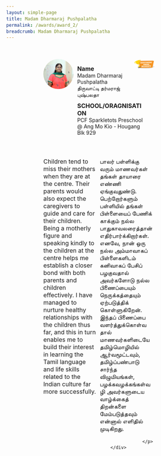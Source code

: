 ```yaml
---
layout: simple-page
title: Madam Dharmaraj Pushpalatha
permalink: /awards/award_2/
breadcrumb: Madam Dharmaraj Pushpalatha
---
```


<style>
    .wrapper {
        display: grid;
        margin-top: 50px;
        margin-left: 100px;
        margin-right: 100px;
        grid-template-columns: 10% 10% 10% 10% 10% 10% 10% 10% 10% 10%;
        grid-template-rows: 100px 100px auto ;
    }

   .item1 {
        grid-column-start: 1;
        grid-column-end: 4;
        grid-row-start: 1;
        grid-row-end: 3;
        /* text-align: center; */
        margin-right: 10px;
    }

   .item2 {
        grid-column-start: 4;
        grid-column-end: 9;
        grid-row-start: 1;
        grid-row-end: 2;
        /* text-align: center; */
    }

   .item3 {
        grid-column-start: 4;
        grid-column-end: 10;
        grid-row-start: 2;
        grid-row-end: 3;
        /* text-align: center; */
    }

   .item4 {
        grid-column-start: 9;
        grid-column-end: 11;
        grid-row-start: 1;
        grid-row-end: 2;
        /* text-align: center; */
    }

   .item5 {
        grid-column-start: 1;
        grid-column-end: 6;
        grid-row-start: 3;
        grid-row-end: 4;
        margin-top: 50px;
        /* text-align: center; */
    }

   .item6 {
        grid-column-start: 6;
        grid-column-end: 11;
        grid-row-start: 3;
        grid-row-end: 4;
        margin-top: 50px;
        /* text-align: center; */
    }
</style>

<div class="wrapper">
        <div class="item1">
            <img style="border-radius: 50%; width: 100%;" src="/images/Madam Dharmaraj Pushpalatha_square.jpg">
        </div>

   <div class="item2">
                <p style="font-weight: bold;margin-bottom: 0px;font-size: 16px">Name</p>
                <p style="margin-top: 0px;font-size: 14px;">
                  Madam Dharmaraj Pushpalatha<br>
                திருவாட்டி தர்மராஜ் புஷ்பலதா</p>
        </div>

   <div class="item3">
                <p style="font-weight: bold;margin-bottom: 0px;font-size: 16px">SCHOOL/ORAGNISATION</p>
                <p style="margin-top: 0px;font-size: 14px;">
                  PCF Sparkletots Preschool @ Ang Mo Kio - Hougang Blk 929
  </p>
        </div>

   <div class="item4">
                <img style="border-radius: 50%; width: 200px;" src="/images/Outstanding.PNG">
   </div>

   <div class="item5">
            <p style="margin-right: 10px;font-size: 16px;">
              Children tend to miss their mothers when they are at the centre. Their parents would also expect the caregivers to guide and care for their children.  Being a motherly figure and speaking kindly to the children at the centre helps me establish a closer bond with both parents and children effectively. I have managed to nurture healthy relationships with the children thus far, and this in turn enables me to build their interest in learning the Tamil language and life skills related to the Indian culture far more successfully.
                </p>
        </div>

   <div class="item6">
                <p style="margin-right: 10px;font-size: 16px;">
                  பாலர் பள்ளிக்கு வரும் மாணவர்கள் தங்கள் தாயாரை எண்ணி ஏங்குவதுண்டு. பெற்றோர்களும்  பள்ளியில் தங்கள் பிள்ளையைப் பேணிக் காக்கும்  நல்ல பாதுகாவலரைத்தான் எதிர்பார்க்கிறார்கள். எனவே, நான் ஒரு நல்ல அம்மாவாகப் பிள்ளைகளிடம் கனிவாகப் பேசிப் பழகுவதால் அவர்களோடு நல்ல பிணைப்பையும் நெருக்கத்தையும் ஏற்படுத்திக் கொள்ளுகிறேன். இந்தப் பிணைப்பை வளர்த்துக்கொள்வதால் மாணவர்களிடையே தமிழ்மொழியில் ஆர்வமூட்டவும், தமிழ்ப்பண்பாடு சார்ந்த விழுமியங்கள், பழக்கவழக்கங்கள்வழி அவர்களுடைய வாழ்க்கைத் திறன்களை மேம்படுத்தவும் என்னால் எளிதில் முடிகிறது.

                    </p>
        </div>
</div>
